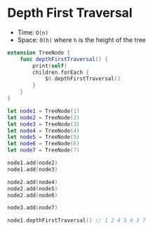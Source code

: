 # Depth First Traversal

* Time: ```O(n)```
* Space: ```O(h)``` where ```h``` is the height of the tree

```swift
extension TreeNode {
    func depthFirstTraversal() {
        print(self)
        children.forEach {
            $0.depthFirstTraversal()
        }
    }
}

let node1 = TreeNode(1)
let node2 = TreeNode(2)
let node3 = TreeNode(3)
let node4 = TreeNode(4)
let node5 = TreeNode(5)
let node6 = TreeNode(6)
let node7 = TreeNode(7)

node1.add(node2)
node1.add(node3)

node2.add(node4)
node2.add(node5)
node2.add(node6)

node3.add(node7)

node1.depthFirstTraversal() // 1 2 4 5 6 3 7
```
